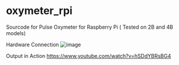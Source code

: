 # oxymeter_rpi
Sourcode for Pulse Oxymeter for Raspberry Pi ( Tested on 2B and 4B models)

Hardware Connection
![image](https://user-images.githubusercontent.com/16035643/120932104-217b4e80-c712-11eb-9313-3b282db058f4.png)

Output in Action
https://www.youtube.com/watch?v=hSDdYBRsBG4 
